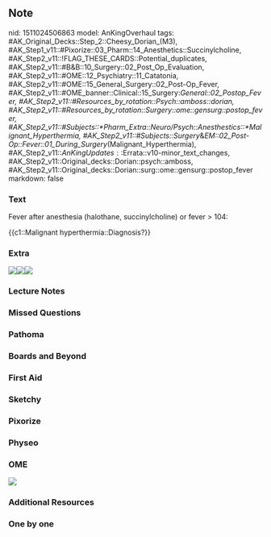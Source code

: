 ## Note
nid: 1511024506863
model: AnKingOverhaul
tags: #AK_Original_Decks::Step_2::Cheesy_Dorian_(M3), #AK_Step1_v11::#Pixorize::03_Pharm::14_Anesthetics::Succinylcholine, #AK_Step2_v11::!FLAG_THESE_CARDS::Potential_duplicates, #AK_Step2_v11::#B&B::10_Surgery::02_Post_Op_Evaluation, #AK_Step2_v11::#OME::12_Psychiatry::11_Catatonia, #AK_Step2_v11::#OME::15_General_Surgery::02_Post-Op_Fever, #AK_Step2_v11::#OME_banner::Clinical::15_Surgery:_General::02_Postop_Fever, #AK_Step2_v11::#Resources_by_rotation::Psych::amboss::dorian, #AK_Step2_v11::#Resources_by_rotation::Surgery::ome::gensurg::postop_fever, #AK_Step2_v11::#Subjects::*Pharm_Extra::Neuro/Psych::Anesthestics::*Malignant_Hyperthermia, #AK_Step2_v11::#Subjects::Surgery_&_EM::02_Post-Op::Fever::01_During_Surgery_(Malignant_Hyperthermia), #AK_Step2_v11::$AnKingUpdates::$Errata::v10-minor_text_changes, #AK_Step2_v11::Original_decks::Dorian::psych::amboss, #AK_Step2_v11::Original_decks::Dorian::surg::ome::gensurg::postop_fever
markdown: false

### Text
Fever after anesthesia (halothane, succinylcholine) or fever >
104:
<div>
  {{c1::Malignant hyperthermia::Diagnosis?}}
</div>

### Extra
<img src="san_1606536512074.PNG"><img src=
"paste-247669289123841.jpg"><img src="paste-11218454577410.jpg">

### Lecture Notes


### Missed Questions


### Pathoma


### Boards and Beyond


### First Aid


### Sketchy


### Pixorize


### Physeo


### OME
<div class="ome-widget">
  <a href=
  "https://onlinemeded.org/spa/surgery-general/postop-fever/acquire?ref=anki">
  <img src="_OME_AnkiFlashcards_Lesson_2.png"></a>
</div>

### Additional Resources


### One by one

